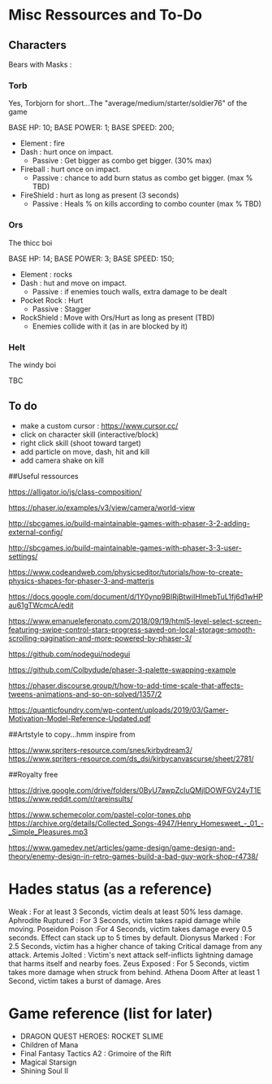 # Misc Ressources and To-Do

## Characters

Bears with Masks :

### Torb
Yes, Torbjorn for short...The "average/medium/starter/soldier76" of the game

BASE HP: 10;
BASE POWER: 1;
BASE SPEED: 200;


- Element : fire
- Dash : hurt once on impact.
  - Passive : Get bigger as combo get bigger. (30% max)
- Fireball : hurt once on impact.
  - Passive : chance to add burn status as combo get bigger. (max % TBD)
- FireShield : hurt as long as present (3 seconds)
  - Passive : Heals % on kills according to combo counter (max % TBD)

### Ors
The thicc boi

BASE HP: 14;
BASE POWER: 3;
BASE SPEED: 150;

- Element : rocks
- Dash : hut and move on impact.
  - Passive : if enemies touch walls, extra damage to be dealt
- Pocket Rock : Hurt
  - Passive : Stagger
- RockShield : Move with Ors/Hurt as long as present (TBD)
  - Enemies collide with it (as in are blocked by it)

### Helt
The windy boi

TBC

## To do

- make a custom cursor : https://www.cursor.cc/
- click on character skill (interactive/block)
- right click skill (shoot toward target)
- add particle on move, dash, hit and kill
- add camera shake on kill


##Useful ressources

https://alligator.io/js/class-composition/

https://phaser.io/examples/v3/view/camera/world-view

http://sbcgames.io/build-maintainable-games-with-phaser-3-2-adding-external-config/

http://sbcgames.io/build-maintainable-games-with-phaser-3-3-user-settings/

https://www.codeandweb.com/physicseditor/tutorials/how-to-create-physics-shapes-for-phaser-3-and-matterjs

https://docs.google.com/document/d/1Y0ynp9BIRjBtwiIHImebTuL1fj6d1wHPau61gTWcmcA/edit

https://www.emanueleferonato.com/2018/09/19/html5-level-select-screen-featuring-swipe-control-stars-progress-saved-on-local-storage-smooth-scrolling-pagination-and-more-powered-by-phaser-3/

https://github.com/nodegui/nodegui

https://github.com/Colbydude/phaser-3-palette-swapping-example

https://phaser.discourse.group/t/how-to-add-time-scale-that-affects-tweens-animations-and-so-on-solved/1357/2

https://quanticfoundry.com/wp-content/uploads/2019/03/Gamer-Motivation-Model-Reference-Updated.pdf

##Artstyle to copy...hmm inspire from

https://www.spriters-resource.com/snes/kirbydream3/
https://www.spriters-resource.com/ds_dsi/kirbycanvascurse/sheet/2781/

##Royalty free

https://drive.google.com/drive/folders/0ByU7awpZcluQMjlDOWFGV24yT1E
https://www.reddit.com/r/rareinsults/

https://www.schemecolor.com/pastel-color-tones.php
https://archive.org/details/Collected_Songs-4947/Henry_Homesweet_-_01_-_Simple_Pleasures.mp3

https://www.gamedev.net/articles/game-design/game-design-and-theory/enemy-design-in-retro-games-build-a-bad-guy-work-shop-r4738/

# Hades status (as a reference)

Weak :	For at least 3 Seconds, victim deals at least 50% less damage.	Aphrodite
Ruptured :	For 3 Seconds, victim takes rapid damage while moving.	Poseidon
Poison	:For 4 Seconds, victim takes damage every 0.5 seconds. Effect can stack up to 5 times by default.	Dionysus
Marked :	For 2.5 Seconds, victim has a higher chance of taking Critical damage from any attack.	Artemis
Jolted :	Victim's next attack self-inflicts lightning damage that harms itself and nearby foes.	Zeus
Exposed :	For 5 Seconds, victim takes more damage when struck from behind.	Athena
Doom	After at least 1 Second, victim takes a burst of damage.	Ares

# Game reference (list for later)

- DRAGON QUEST HEROES: ROCKET SLIME 
- Children of Mana
- Final Fantasy Tactics A2 : Grimoire of the Rift
- Magical Starsign
- Shining Soul II

